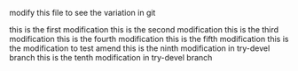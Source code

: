 modify this file to see the variation in git

this is the first modification
this is the second modification
this is the third modification
this is the fourth modification
this is the fifth modification
this is the modification to test amend
this is the ninth modification in try-devel branch
this is the tenth modification in try-devel branch

